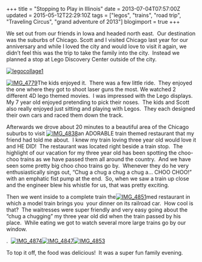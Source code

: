 +++
title = "Stopping to Play in Illinois"
date = 2013-07-04T07:57:00Z
updated = 2015-05-12T22:29:10Z
tags = ["legos", "trains", "road trip", "Traveling Circus", "grand adventure of 2013"]
blogimport = true 
+++

We set out from our friends in Iowa and headed north east.&#160; Our destination was the suburbs of Chicago. Scott and I visited Chicago last year for our anniversary and while I loved the city and would love to visit it again, we didn’t feel this was the trip to take the family into the city.&#160; Instead we planned a stop at Lego Discovery Center outside of the city.&#160; 

[![legocollage1](https://latc.s3.amazonaws.com/wp-content/uploads/2013/07/legocollage1.jpg "legocollage1")](https://latc.s3.amazonaws.com/wp-content/uploads/2013/07/legocollage1.jpg)

[![IMG_4779](https://latc.s3.amazonaws.com/wp-content/uploads/2013/07/IMG_4779.jpg "IMG_4779")](https://latc.s3.amazonaws.com/wp-content/uploads/2013/07/IMG_4779.jpg)The kids enjoyed it.&#160; There was a few little ride.&#160; They enjoyed the one where they got to shoot laser guns the most. We watched 2 different 4D lego themed movies.&#160; I was impressed with the Lego displays.&#160;&#160; My 7 year old enjoyed pretending to pick their noses.&#160; The kids and Scott also really enjoyed just sitting and playing with Legos.&#160; They each designed their own cars and raced them down the track.&#160; 

Afterwards we drove about 20 minutes to a beautiful area of the Chicago suburbs to visit [![IMG_4838](https://latc.s3.amazonaws.com/wp-content/uploads/2013/07/IMG_4838.jpg "IMG_4838")](https://latc.s3.amazonaws.com/wp-content/uploads/2013/07/IMG_4838.jpg)an ADORABLE train themed restaurant that my friend had told me about.&#160; I knew my train loving three year old would love it and HE DID!&#160; The restaurant was located right beside a train stop.&#160; The highlight of our vacation for my three year old has been spotting the choo-choo trains as we have passed them all around the country.&#160; And we have seen some pretty big choo choo trains go by.&#160; Whenever they do he very enthusiastically sings out, “Chug a chug a chug a chug a… CHOO CHOO!” with an emphatic fist pump at the end.&#160; So, when we saw a train up close and the engineer blew his whistle for us, that was pretty exciting.&#160; 

Then we went inside to a complete train the[![IMG_4851](https://latc.s3.amazonaws.com/wp-content/uploads/2013/07/IMG_4851.jpg "IMG_4851")](https://latc.s3.amazonaws.com/wp-content/uploads/2013/07/IMG_4851.jpg)med restaurant in which a model train brings you&#160; your dinner on its railroad car.&#160; How cool is that?&#160; The waitresses were super friendly and very easy going about the “chug a chugging” my three year old did when the train passed by his place.&#160; While eating we got to watch several more large trains go by our window. 

.&#160; [![IMG_4874](https://latc.s3.amazonaws.com/wp-content/uploads/2013/07/IMG_4874.jpg "IMG_4874")](https://latc.s3.amazonaws.com/wp-content/uploads/2013/07/IMG_4874.jpg)[![IMG_4847](https://latc.s3.amazonaws.com/wp-content/uploads/2013/07/IMG_4847.jpg "IMG_4847")](https://latc.s3.amazonaws.com/wp-content/uploads/2013/07/IMG_4847.jpg)[![IMG_4853](https://latc.s3.amazonaws.com/wp-content/uploads/2013/07/IMG_4853.jpg "IMG_4853")](https://latc.s3.amazonaws.com/wp-content/uploads/2013/07/IMG_4853.jpg)

To top it off, the food was delicious!&#160; It was a super fun family evening.&#160; 
